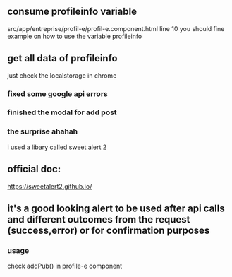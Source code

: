 ## consume profileinfo variable
src/app/entreprise/profil-e/profil-e.component.html line 10 you should fine example on how to use the variable profileinfo
## get all data of profileinfo
just check the localstorage in chrome
### fixed some google api errors
### finished the modal for add post
### the surprise ahahah
i used a libary called sweet alert 2 
## official doc:
https://sweetalert2.github.io/
## it's a good looking alert to be used after api calls and different outcomes from the request (success,error) or for confirmation purposes 
### usage 
check addPub() in profile-e component
